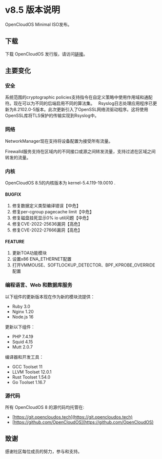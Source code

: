 # v8.5 版本说明

OpenCloudOS Minimal ISO发布。

## 下载
下载 OpenCloudOS 发行版，请访问[链接](http://mirrors.opencloudos.org/opencloudos/8.5/isos/)。

## 主要变化
### 安全
系统范围的cryptographic policies支持指令在自定义策略中使用作用域和通配符。现在可以为不同的后端启用不同的算法集。
 
Rsyslog日志处理应用程序已更新为8.2102.0-5版本。此次更新引入了OpenSSL网络流驱动程序。这将使用OpenSSL库将TLS保护的传输实现到Rsyslog中。

### 网络
NetworkManager现在支持将设备配置为接受所有流量。

Firewalld服务支持在区域内的不同接口或源之间转发流量，支持过滤在区域之间转发的流量。

### 内核
OpenCloudOS 8.5的内核版本为 kernel-5.4.119-19.0010 .
 
#### BUGFIX
1. 修复数据定义类型编译错误【中危】
2. 修复per-cgroup pagecache limit【中危】
3. 修复磁盘挂死显示0% io util问题【中危】
4. 修复CVE-2022-25636漏洞【高危】
5. 修复CVE-2022-27666漏洞【高危】

#### FEATURE
1. 更新TOA功能模块
2. 设置x86 ENA_ETHERNET配置
3. 打开VMMOUSE、SOFTLOCKUP_DETECTOR、BPF_KPROBE_OVERRIDE配置

### 编程语言、Web 和数据库服务
以下组件的更新版本现在作为新的模块流提供：

- Ruby 3.0
- Nginx 1.20
- Node.js 16

更新以下组件：

- PHP 7.4.19
- Squid 4.15
- Mutt 2.0.7

编译器和开发工具：

- GCC Toolset 11
- LLVM Toolset 12.0.1
- Rust Toolset 1.54.0
- Go Toolset 1.16.7

### 源代码
所有 OpenCloudOS 8 的源代码均托管在:

- [https://git.opencloudos.tech](https://git.opencloudos.tech)
- [https://github.com/OpenCloudOS](https://github.com/OpenCloudOS)

## 致谢
感谢社区每位成员的努力，参与和支持。
